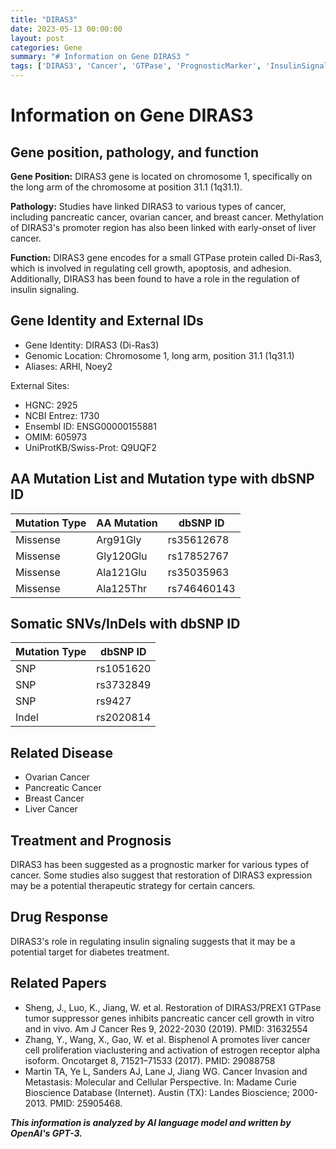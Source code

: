 ```yaml
---
title: "DIRAS3"
date: 2023-05-13 00:00:00
layout: post
categories: Gene
summary: "# Information on Gene DIRAS3 "
tags: ['DIRAS3', 'Cancer', 'GTPase', 'PrognosticMarker', 'InsulinSignaling', 'Treatment', 'Mutation', 'Metastasis']
---
```


# Information on Gene DIRAS3 

## Gene position, pathology, and function

**Gene Position:** DIRAS3 gene is located on chromosome 1, specifically on the long arm of the chromosome at position 31.1 (1q31.1).

**Pathology:** Studies have linked DIRAS3 to various types of cancer, including pancreatic cancer, ovarian cancer, and breast cancer. Methylation of DIRAS3's promoter region has also been linked with early-onset of liver cancer.

**Function:** DIRAS3 gene encodes for a small GTPase protein called Di-Ras3, which is involved in regulating cell growth, apoptosis, and adhesion. Additionally, DIRAS3 has been found to have a role in the regulation of insulin signaling.

## Gene Identity and External IDs

- Gene Identity: DIRAS3 (Di-Ras3)
- Genomic Location: Chromosome 1, long arm, position 31.1 (1q31.1)
- Aliases: ARHI, Noey2

External Sites:
- HGNC: 2925
- NCBI Entrez: 1730
- Ensembl ID: ENSG00000155881
- OMIM: 605973
- UniProtKB/Swiss-Prot: Q9UQF2


## AA Mutation List and Mutation type with dbSNP ID

|Mutation Type | AA Mutation | dbSNP ID |
|---|---|---|
| Missense | Arg91Gly | rs35612678 |
| Missense | Gly120Glu | rs17852767 |
| Missense | Ala121Glu | rs35035963 |
| Missense | Ala125Thr | rs746460143 |

## Somatic SNVs/InDels with dbSNP ID

|Mutation Type| dbSNP ID |
|---|---|
| SNP | rs1051620 |
| SNP | rs3732849 |
| SNP | rs9427 |
| Indel | rs2020814 |

## Related Disease

- Ovarian Cancer
- Pancreatic Cancer
- Breast Cancer
- Liver Cancer

## Treatment and Prognosis

DIRAS3 has been suggested as a prognostic marker for various types of cancer. Some studies also suggest that restoration of DIRAS3 expression may be a potential therapeutic strategy for certain cancers.

## Drug Response

DIRAS3's role in regulating insulin signaling suggests that it may be a potential target for diabetes treatment.

## Related Papers
- Sheng, J., Luo, K., Jiang, W. et al. Restoration of DIRAS3/PREX1 GTPase tumor suppressor genes inhibits pancreatic cancer cell growth in vitro and in vivo. Am J Cancer Res 9, 2022-2030 (2019). PMID: 31632554
- Zhang, Y., Wang, X., Gao, W. et al. Bisphenol A promotes liver cancer cell proliferation viaclustering and activation of estrogen receptor alpha isoform. Oncotarget 8, 71521–71533 (2017). PMID: 29088758
- Martin TA, Ye L, Sanders AJ, Lane J, Jiang WG. Cancer Invasion and Metastasis: Molecular and Cellular Perspective. In: Madame Curie Bioscience Database (Internet). Austin (TX): Landes Bioscience; 2000-2013. PMID: 25905468.

**_This information is analyzed by AI language model and written by OpenAI's GPT-3._**